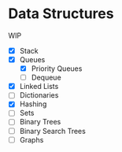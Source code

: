 # Data Structures

WIP

- [x] Stack
- [x] Queues
  - [x] Priority Queues
  - [ ] Dequeue
- [x] Linked Lists
- [ ] Dictionaries
- [x] Hashing
- [ ] Sets
- [ ] Binary Trees
- [ ] Binary Search Trees
- [ ] Graphs
